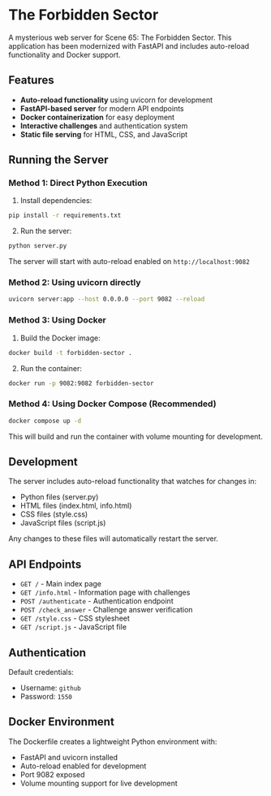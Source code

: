 # The Forbidden Sector

A mysterious web server for Scene 65: The Forbidden Sector. This application has been modernized with FastAPI and includes auto-reload functionality and Docker support.

## Features

- **Auto-reload functionality** using uvicorn for development
- **FastAPI-based server** for modern API endpoints
- **Docker containerization** for easy deployment
- **Interactive challenges** and authentication system
- **Static file serving** for HTML, CSS, and JavaScript

## Running the Server

### Method 1: Direct Python Execution

1. Install dependencies:
```bash
pip install -r requirements.txt
```

2. Run the server:
```bash
python server.py
```

The server will start with auto-reload enabled on `http://localhost:9082`

### Method 2: Using uvicorn directly

```bash
uvicorn server:app --host 0.0.0.0 --port 9082 --reload
```

### Method 3: Using Docker

1. Build the Docker image:
```bash
docker build -t forbidden-sector .
```

2. Run the container:
```bash
docker run -p 9082:9082 forbidden-sector
```

### Method 4: Using Docker Compose (Recommended)

```bash
docker compose up -d 
```

This will build and run the container with volume mounting for development.

## Development

The server includes auto-reload functionality that watches for changes in:
- Python files (server.py)
- HTML files (index.html, info.html)
- CSS files (style.css)
- JavaScript files (script.js)

Any changes to these files will automatically restart the server.

## API Endpoints

- `GET /` - Main index page
- `GET /info.html` - Information page with challenges
- `POST /authenticate` - Authentication endpoint
- `POST /check_answer` - Challenge answer verification
- `GET /style.css` - CSS stylesheet
- `GET /script.js` - JavaScript file

## Authentication

Default credentials:
- Username: `github`
- Password: `1550`

## Docker Environment

The Dockerfile creates a lightweight Python environment with:
- FastAPI and uvicorn installed
- Auto-reload enabled for development
- Port 9082 exposed
- Volume mounting support for live development